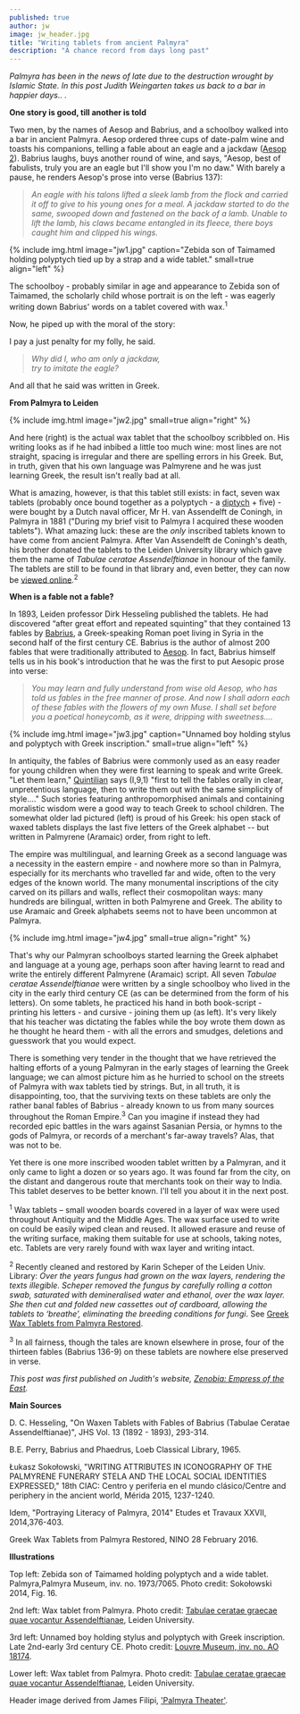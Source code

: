 ```yaml
---
published: true
author: jw
image: jw_header.jpg
title: "Writing tablets from ancient Palmyra"
description: "A chance record from days long past"
---
```

_Palmyra has been in the news of late due to the destruction wrought by Islamic State. In this post Judith Weingarten takes us back to a bar in happier days..  ._

**One story is good, till another is told**  

Two men, by the names of Aesop and Babrius, and a schoolboy walked into a bar in ancient Palmyra. Aesop ordered three cups of date-palm wine and toasts his companions, telling a fable about an eagle and a jackdaw ([Aesop 2](http://www.aesopfables.com/cgi/aesop1.cgi?2&TheEagleandtheJackdaw)).  Babrius laughs, buys another round of wine, and says, "Aesop, best of fabulists, truly you are an eagle but I'll show you I'm no daw." With barely a pause, he renders Aesop's prose into verse (Babrius 137):   

> *An eagle with his talons lifted a sleek lamb from the flock
and carried it off to give to his young ones for a meal.
A jackdaw started to do the same,
swooped down and fastened on the back of a lamb. 
Unable to lift the lamb, his claws became entangled in its fleece, 
there boys caught him and clipped his wings.*  

{% include img.html image="jw1.jpg" caption="Zebida son of Taimamed holding polyptych tied
 up by a strap and a wide tablet." small=true align="left" %}
 
The schoolboy - probably similar in age and appearance to Zebida son of Taimamed, the scholarly child whose portrait is on the left - was eagerly writing down Babrius' words on a tablet covered with wax.<sup>1</sup>  

Now, he piped up with the moral of the story:  

I pay a just penalty for my folly, he said.  

>*Why did I, who am only a jackdaw,  
try to imitate the eagle?*  

And all that he said was written in Greek.  

**From Palmyra to Leiden**  

{% include img.html image="jw2.jpg" small=true align="right" %}

And here (right) is the actual wax tablet that the schoolboy scribbled on.  His writing looks as if he had inbibed a little too much wine: most lines are not straight, spacing is irregular and there are spelling errors in his Greek.  But, in truth, given that his own language was Palmyrene and he was just learning Greek, the result isn't really bad at all.  

What is amazing, however, is that this tablet still exists: in fact, seven wax tablets (probably once bound together as a polyptych - a [diptych](https://en.wikipedia.org/wiki/Diptych) + five) - were bought by a Dutch naval officer, Mr H. van Assendelft de Coningh, in Palmyra in 1881 ("During my brief visit to Palmyra I acquired these wooden tablets").  What amazing luck: these are the *only* inscribed tablets known to have come from ancient Palmyra. After Van Assendelft de Coningh's death, his brother donated the tablets to the Leiden University library which gave them the name of *Tabulae ceratae Assendelftianae* in honour of the family.  The tablets are still to be found in that library and, even better, they can now be [viewed online](https://socrates.leidenuniv.nl/R/-?func=dbin-jump-full&object_id=4433833).<sup>2</sup>  

**When is a fable not a fable?**  

In 1893, Leiden professor Dirk Hesseling published the tablets.  He had discovered “after great effort and repeated squinting” that they contained 13 fables by [Babrius](https://en.wikipedia.org/wiki/Babrius), a Greek-speaking Roman poet living in Syria in the second half of the first century CE.  Babrius is the author of almost 200 fables that were traditionally attributed to [Aesop](https://en.wikipedia.org/wiki/Aesop). In fact, Babrius himself tells us in his book's introduction that he was the first to put Aesopic prose into verse:  

>*You may learn and fully understand from wise old Aesop, who has told us fables in the free manner of prose.  And now I shall adorn each of these fables with the flowers of my own Muse.  I shall set before you a poetical honeycomb, as it were, dripping with sweetness....*  

{% include img.html image="jw3.jpg" caption="Unnamed boy holding stylus and polyptych
with Greek inscription." small=true align="left" %}

In antiquity, the fables of Babrius were commonly used as an easy reader for young children when they were first learning to speak and write Greek.  "Let them learn," [Quintilian](https://en.wikipedia.org/wiki/Quintilian) says (I,9,1) "first to tell the fables orally in clear, unpretentious language, then to write them out with the same simplicity of style...."   Such stories featuring anthropomorphised animals and containing moralistic wisdom were a good way to teach Greek to school children.  The somewhat older lad pictured (left) is proud of his Greek: his open stack of waxed tablets displays the last five letters of the Greek alphabet -- but written in Palmyrene (Aramaic) order, from right to left.  

The empire was multilingual, and learning Greek as a second language was a necessity in the eastern empire - and nowhere more so than in Palmyra, especially for its merchants who travelled far and wide, often to the very edges of the known world. The many monumental inscriptions of the city carved on its pillars and walls, reflect their cosmopolitan ways: many hundreds are bilingual, written in both Palmyrene and Greek.  The ability to use Aramaic and Greek alphabets seems not to have been uncommon at Palmyra.  

{% include img.html image="jw4.jpg" small=true align="right" %}

That's why our Palmyran schoolboys started learning the Greek alphabet and language at a young age, perhaps soon after having learnt to read and write the entirely different Palmyrene (Aramaic) script.  All seven *Tabulae ceratae Assendelftianae* were written by a single schoolboy who lived in the city in the early third century CE (as can be determined from the form of his letters). On some tablets, he  practiced his hand in both book-script - printing his letters - and cursive - joining them up (as left).  It's very likely that his teacher was dictating the fables while the boy wrote them down as he thought he heard them - with all the errors and smudges, deletions and guesswork that you would expect.   

There is something very tender in the thought that we have retrieved the halting efforts of a young Palmyran in the early stages of learning the Greek language; we can almost picture him as he hurried to school on the streets of Palmyra with wax tablets tied by strings. But, in all truth, it is disappointing, too, that the surviving texts on these tablets are only the rather banal fables of Babrius - already known to us from many sources throughout the Roman Empire.<sup>3</sup> Can you imagine if instead they had recorded epic battles in the wars against Sasanian Persia, or hymns to the gods of Palmyra, or records of a merchant's far-away travels?  Alas, that was not to be.  

Yet there is one more inscribed wooden tablet written by a Palmyran, and it only came to light a dozen or so years ago.  It was found far from the city, on the distant and dangerous route that merchants took on their way to India.  This tablet deserves to be better known.  I'll tell you about it in the next post.  

<sup>1</sup> Wax tablets – small wooden boards covered in a layer of wax were used throughout Antiquity and the Middle Ages. The wax surface used to write on could be easily wiped clean and reused.  It allowed erasure and reuse of the writing surface, making them suitable for use at schools, taking notes, etc. Tablets are very rarely found with wax layer and writing intact.  

<sup>2</sup> Recently cleaned and restored by Karin Scheper of the Leiden Univ. Library: *Over the years fungus had grown on the wax layers, rendering the texts illegible. Scheper removed the fungus by carefully rolling a cotton swab, saturated with demineralised water and ethanol, over the wax layer. She then cut and folded new cassettes out of cardboard, allowing the tablets to ‘breathe’, eliminating the breeding conditions for fungi*. See [Greek Wax Tablets from Palmyra Restored](https://www.facebook.com/NINO.Leiden/posts/1038808922858991:0).  

<sup>3</sup> In all fairness, though the tales are known elsewhere in prose, four of the thirteen fables (Babrius 136-9) on these tablets are nowhere else preserved in verse.  

_This post was first published on Judith's website, [Zenobia: Empress of the East](http://judithweingarten.blogspot.com)._

**Main Sources**

D. C. Hesseling, "On Waxen Tablets with Fables of Babrius (Tabulae Ceratae Assendelftianae)", JHS Vol. 13 (1892 - 1893), 293-314.  

B.E. Perry, Babrius and Phaedrus, Loeb Classical Library, 1965.   

Łukasz Sokołowski, "WRITING ATTRIBUTES IN ICONOGRAPHY OF THE PALMYRENE FUNERARY STELA AND THE LOCAL SOCIAL IDENTITIES EXPRESSED," 18th CIAC: Centro y periferia en el mundo clásico/Centre and periphery in the ancient world, Mérida 2015, 1237-1240.  

Idem, "Portraying Literacy of Palmyra, 2014" Etudes et Travaux XXVII, 2014,376-403.  

Greek Wax Tablets from Palmyra Restored, NINO 28 February 2016.


**Illustrations**

Top left: Zebida son of Taimamed holding polyptych and a wide tablet. Palmyra,Palmyra Museum, inv. no. 1973/7065. Photo credit: Sokołowski 2014, Fig. 16.

2nd left: Wax tablet from Palmyra. Photo credit: [Tabulae ceratae graecae quae vocantur Assendelftianae](http://catalogue.leidenuniv.nl/primo_library/libweb/action/dlDisplay.do?vid=UBL_V1&search_scope=All_Content&docId=UBL_LMS003766881&fn=permalink), Leiden University.

3rd left: Unnamed boy holding stylus and polyptych with Greek inscription. Late 2nd-early 3rd century CE. Photo credit: [Louvre Museum, inv. no. AO 18174](http://cartelen.louvre.fr/cartelen/visite?srv=car_not_frame&idNotice=21039&langue=en). 

Lower left: Wax tablet from Palmyra. Photo credit: [Tabulae ceratae graecae quae vocantur Assendelftianae](http://catalogue.leidenuniv.nl/primo_library/libweb/action/dlDisplay.do?vid=UBL_V1&search_scope=All_Content&docId=UBL_LMS003766881&fn=permalink), Leiden University.

Header image derived from James Filipi, ['Palmyra Theater'](https://www.flickr.com/photos/jfilipi/5416413897/).